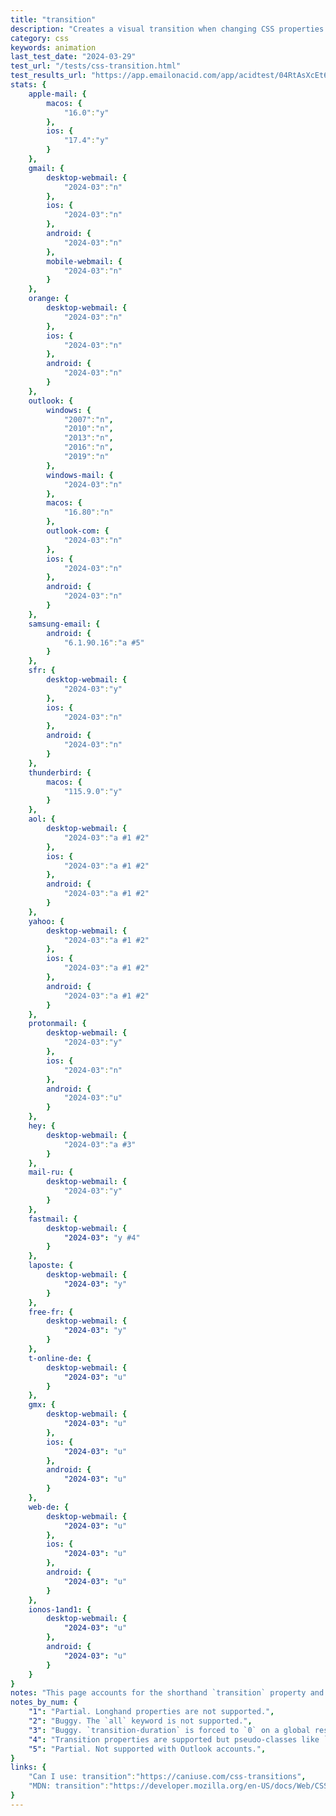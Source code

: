 ```yaml
---
title: "transition"
description: "Creates a visual transition when changing CSS properties."
category: css
keywords: animation
last_test_date: "2024-03-29"
test_url: "/tests/css-transition.html"
test_results_url: "https://app.emailonacid.com/app/acidtest/04RtAsXcEt68kJzhGogIDE8xcmwE7xuKdGPlz2b07ZfJY/list"
stats: {
    apple-mail: {
        macos: {
            "16.0":"y"
        },
        ios: {
            "17.4":"y"
        }
    },
    gmail: {
        desktop-webmail: {
            "2024-03":"n"
        },
        ios: {
            "2024-03":"n"
        },
        android: {
            "2024-03":"n"
        },
        mobile-webmail: {
            "2024-03":"n"
        }
    },
    orange: {
        desktop-webmail: {
            "2024-03":"n"
        },
        ios: {
            "2024-03":"n"
        },
        android: {
            "2024-03":"n"
        }
    },
    outlook: {
        windows: {
            "2007":"n",
            "2010":"n",
            "2013":"n",
            "2016":"n",
            "2019":"n"
        },
        windows-mail: {
            "2024-03":"n"
        },
        macos: {
            "16.80":"n"
        },
        outlook-com: {
            "2024-03":"n"
        },
        ios: {
            "2024-03":"n"
        },
        android: {
            "2024-03":"n"
        }
    },
    samsung-email: {
        android: {
            "6.1.90.16":"a #5"
        }
    },
    sfr: {
        desktop-webmail: {
            "2024-03":"y"
        },
        ios: {
            "2024-03":"n"
        },
        android: {
            "2024-03":"n"
        }
    },
    thunderbird: {
        macos: {
            "115.9.0":"y"
        }
    },
    aol: {
        desktop-webmail: {
            "2024-03":"a #1 #2"
        },
        ios: {
            "2024-03":"a #1 #2"
        },
        android: {
            "2024-03":"a #1 #2"
        }
    },
    yahoo: {
        desktop-webmail: {
            "2024-03":"a #1 #2"
        },
        ios: {
            "2024-03":"a #1 #2"
        },
        android: {
            "2024-03":"a #1 #2"
        }
    },
    protonmail: {
        desktop-webmail: {
            "2024-03":"y"
        },
        ios: {
            "2024-03":"n"
        },
        android: {
            "2024-03":"u"
        }
    },
    hey: {
        desktop-webmail: {
            "2024-03":"a #3"
        }
    },
    mail-ru: {
        desktop-webmail: {
            "2024-03":"y"
        }
    },
    fastmail: {
        desktop-webmail: {
            "2024-03": "y #4"
        }
    },
    laposte: {
        desktop-webmail: {
            "2024-03": "y"
        }
    },
    free-fr: {
        desktop-webmail: {
            "2024-03": "y"
        }
    },
    t-online-de: {
        desktop-webmail: {
            "2024-03": "u"
        }
    },
    gmx: {
        desktop-webmail: {
            "2024-03": "u"
        },
        ios: {
            "2024-03": "u"
        },
        android: {
            "2024-03": "u"
        }
    },
    web-de: {
        desktop-webmail: {
            "2024-03": "u"
        },
        ios: {
            "2024-03": "u"
        },
        android: {
            "2024-03": "u"
        }
    },
    ionos-1and1: {
        desktop-webmail: {
            "2024-03": "u"
        },
        android: {
            "2024-03": "u"
        }
    }
}
notes: "This page accounts for the shorthand `transition` property and the longhand properties `transition-delay`, `transition-duration`, `transition-property` and `transition-timing-function`."
notes_by_num: {
    "1": "Partial. Longhand properties are not supported.",
    "2": "Buggy. The `all` keyword is not supported.",
    "3": "Buggy. `transition-duration` is forced to `0` on a global reset style.",
    "4": "Transition properties are supported but pseudo-classes like `:hover` are not.",
    "5": "Partial. Not supported with Outlook accounts.",
}
links: {
    "Can I use: transition":"https://caniuse.com/css-transitions",
    "MDN: transition":"https://developer.mozilla.org/en-US/docs/Web/CSS/transition"
}
---
```

